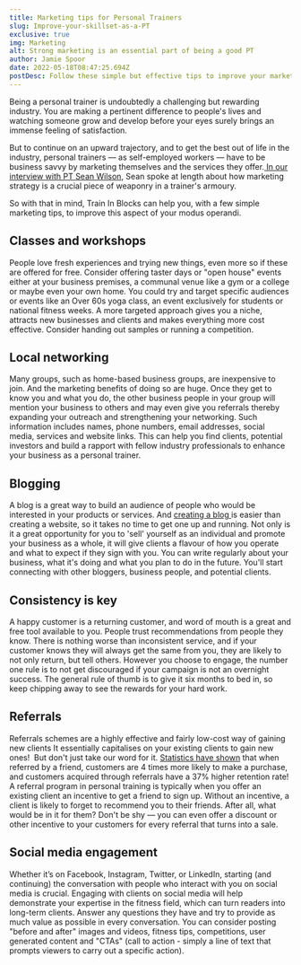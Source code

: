 ```yaml
---
title: Marketing tips for Personal Trainers
slug: Improve-your-skillset-as-a-PT
exclusive: true
img: Marketing
alt: Strong marketing is an essential part of being a good PT
author: Jamie Spoor
date: 2022-05-18T08:47:25.694Z
postDesc: Follow these simple but effective tips to improve your marketing skills
---
```

Being a personal trainer is undoubtedly a challenging but rewarding industry. You are making a pertinent difference to people's lives and watching someone grow and develop before your eyes surely brings an immense feeling of satisfaction. 

But to continue on an upward trajectory, and to get the best out of life in the industry, personal trainers — as self-employed workers — have to be business savvy by marketing themselves and the services they offer.[ In our interview with PT Sean Wilson](https://traininblocks.com/blog/sean-wilson-personal-trainer-interview/), Sean spoke at length about how marketing strategy is a crucial piece of weaponry in a trainer's armoury. 

So with that in mind, Train In Blocks can help you, with a few simple marketing tips, to improve this aspect of your modus operandi. 

## Classes and workshops

People love fresh experiences and trying new things, even more so if these are offered for free. Consider offering taster days or "open house" events either at your business premises, a communal venue like a gym or a college or maybe even your own home. You could try and target specific audiences or events like an Over 60s yoga class, an event exclusively for students or national fitness weeks. A more targeted approach gives you a niche, attracts new businesses and clients and makes everything more cost effective. Consider handing out samples or running a competition. 

## Local networking

Many groups, such as home-based business groups, are inexpensive to join. And the marketing benefits of doing so are huge. Once they get to know you and what you do, the other business people in your group will mention your business to others and may even give you referrals thereby expanding your outreach and strengthening your networking.  Such information includes names, phone numbers, email addresses, social media, services and website links. This can help you find clients, potential investors and build a rapport with fellow industry professionals to enhance your business as a personal trainer.

## Blogging

A blog is a great way to build an audience of people who would be interested in your products or services. And [creating a blog ](https://traininblocks.com/blog/)is easier than creating a website, so it takes no time to get one up and running. Not only is it a great opportunity for you to 'sell' yourself as an individual and promote your business as a whole, it will give clients a flavour of how you operate and what to expect if they sign with you. You can write regularly about your business, what it's doing and what you plan to do in the future. You'll start connecting with other bloggers, business people, and potential clients. 

## Consistency is key

A happy customer is a returning customer, and word of mouth is a great and free tool available to you. People trust recommendations from people they know. There is nothing worse than inconsistent service, and if your customer knows they will always get the same from you, they are likely to not only return, but tell others.
However you choose to engage, the number one rule is to not get discouraged if your campaign is not an overnight success. The general rule of thumb is to give it six months to bed in, so keep chipping away to see the rewards for your hard work.

## Referrals

Referrals schemes are a highly effective and fairly low-cost way of [](https://origympersonaltrainercourses.co.uk/blog/how-to-get-pt-clients)gaining new clients It essentially capitalises on your existing clients to gain new ones!  But don't just take our word for it. [Statistics have shown](https://www.extole.com/blog/15-referral-marketing-statistics-you-need-to-know/#:~:text=Customers%20acquired%20through%20referrals%20have,in%20profits%20from%20referred%20customers.) that when referred by a friend, customers are 4 times more likely to make a purchase, and customers acquired through referrals have a 37% higher retention rate!  A referral program in personal training is typically when you offer an existing client an incentive to get a friend to sign up. Without an incentive, a client is likely to forget to recommend you to their friends. After all, what would be in it for them? Don't be shy — you can even offer a discount or other incentive to your customers for every referral that turns into a sale.

## Social media engagement

Whether it’s on Facebook, Instagram, Twitter, or LinkedIn, starting (and continuing) the conversation with people who interact with you on social media is crucial. Engaging with clients on social media will help demonstrate your expertise in the fitness field, which can turn readers into long-term clients. Answer any questions they have and try to provide as much value as possible in every conversation. You can consider posting "before and after" images and videos, fitness tips, competitions, user generated content and "CTAs" (call to action - simply a line of text that prompts viewers to carry out a specific action). 